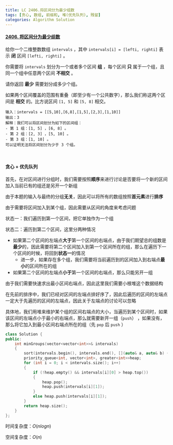 ```yaml
---
title: LC 2406.将区间分为最少组数
tags: [贪心, 数组, 前缀和, 堆(优先队列), 残留]
categories: Algorithm Solution
---
```


#### [2406. 将区间分为最少组数](https://leetcode.cn/problems/divide-intervals-into-minimum-number-of-groups/)

给你一个二维整数数组 `intervals` ，其中 `intervals[i] = [lefti, righti]` 表示 **闭** 区间 `[lefti, righti]` 。

你需要将 `intervals` 划分为一个或者多个区间 **组** ，每个区间 **只** 属于一个组，且同一个组中任意两个区间 **不相交** 。

请你返回 **最少** 需要划分成多少个组。

如果两个区间覆盖的范围有重叠（即至少有一个公共数字），那么我们称这两个区间是 **相交** 的。比方说区间 `[1, 5]` 和 `[5, 8]` 相交。

```
输入：intervals = [[5,10],[6,8],[1,5],[2,3],[1,10]]
输出：3
解释：我们可以将区间划分为如下的区间组：
- 第 1 组：[1, 5] ，[6, 8] 。
- 第 2 组：[2, 3] ，[5, 10] 。
- 第 3 组：[1, 10] 。
可以证明无法将区间划分为少于 3 个组。
```

​	 

#### 贪心 + 优先队列

首先，在对区间进行分组时，我们需要按照**顺序**来进行讨论是否要将一个新的区间加入当前已有的组还是另开一个新组

由于本题的输入与最终的分组**无关**，因此可以将所有的数组按照**首元素**进行**排序**

由于需要将区间加入到某个组，因此需要从区间的角度来考虑问题

状态一：我们遍历到第一个区间，把它单独作为一个组

状态二：遍历到第二个区间，这里分两种情况

* 如果第二个区间的左端点**大于**第一个区间的右端点，由于我们期望总的组数是**最少**的，因此需要将第二个区间加入到第一个区间所在的组，那么在遍历下一个区间的时候，将回到**状态一**的情况
  * 进一步，如果存在多个组，我们需要将当前遍历到的区间加入到右端点**最小**的区间所在的组
* 如果第二个区间的左端点**小于**第一个区间的右端点，那么只能另开一组

由于我们需要快速求出最小区间右端点，因此这里我们需要小根堆这个数据结构

在先前的排序中，我们已经对区间的左端点排好序了，因此后遍历的区间的左端点一定大于先遍历的区间的左端点，因此关于左端点的讨论可以忽略

具体地，我们用堆来维护某个组的区间右端点的大小，当遍历到某个区间时，如果该区间的左端点小于最小的右端点，那么就需要新开一组（`push`） ，如果没有，那么将它加入到最小区间右端点所在的组（先 `pop` 后 `push` ）

```cpp
class Solution {
public:
	int minGroups(vector<vector<int>>& intervals)
	{
		sort(intervals.begin(), intervals.end(), [](auto& a, auto& b) {return a[0] < b[0]; });
		priority_queue<int, vector<int>, greater<int>>heap;
		for (int i = 0; i < intervals.size(); i++)
		{
			if (!heap.empty() && intervals[i][0] > heap.top())
			{
				heap.pop();
				heap.push(intervals[i][1]);
			}
			else heap.push(intervals[i][1]);
		}
		return heap.size();
	}
};
```

时间复杂度：$O(nlogn)$ 

空间复杂度：$O(n)$

